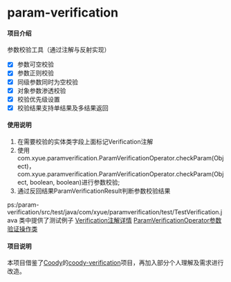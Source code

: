 # param-verification

#### 项目介绍
参数校验工具（通过注解与反射实现）
- [x] 参数可空校验
- [x] 参数正则校验
- [x] 同级参数同时为空校验
- [x] 对象参数渗透校验
- [x] 校验优先级设置
- [x] 校验结果支持单结果及多结果返回

#### 使用说明
1. 在需要校验的实体类字段上面标记Verification注解
2. 使用com.xyue.paramverification.ParamVerificationOperator.checkParam(Object)，
com.xyue.paramverification.ParamVerificationOperator.checkParam(Object, boolean, boolean)进行参数校验;
3. 通过反回结果ParamVerificationResult判断参数校验结果

ps:/param-verification/src/test/java/com/xyue/paramverification/test/TestVerification.java 类中提供了测试例子
[Verification注解详情](src/main/java/com/xyue/paramverification/annotation/Verification.java)
[ParamVerificationOperator参数验证操作类](src/main/java/com/xyue/paramverification/ParamVerificationOperator.java)

#### 项目说明
本项目借鉴了[Coody](https://gitee.com/coodyer)的[coody-verification](https://gitee.com/coodyer/coody-verification)项目，再加入部分个人理解及需求进行改造。
